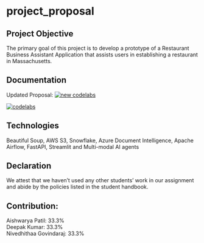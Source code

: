 # project_proposal

## Project Objective
The primary goal of this project is to develop a prototype of a Restaurant Business Assistant Application that assists users in establishing a restaurant in Massachusetts.

## Documentation
Updated Proposal: [![new codelabs](https://img.shields.io/badge/codelabs-4285F4?style=for-the-badge&logo=codelabs&logoColor=white)](https://codelabs-preview.appspot.com/?file_id=1FLUuMr9smuyQjrytMV4aUnmVL7eNSj_KHrBFZqfFc3o#0)

[![codelabs](https://img.shields.io/badge/codelabs-4285F4?style=for-the-badge&logo=codelabs&logoColor=white)](https://codelabs-preview.appspot.com/?file_id=1UUMkOvdL8ZCbUfgkHrBTGKRANiFV3z_W3B7TAdqP8Rs#0)



## Technologies
Beautiful Soup, AWS S3, Snowflake, Azure Document Intelligence, Apache Airflow, FastAPI, Streamlit and Multi-modal AI agents

## Declaration
We attest that we haven’t used any other students’ work in our assignment and abide by the policies listed in the student handbook.

## Contribution:
Aishwarya Patil:  33.3% <br>
Deepak Kumar:  33.3% <br>
Nivedhithaa Govindaraj:  33.3% <br> 
